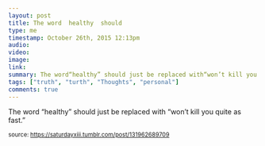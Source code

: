 ```yaml
---
layout: post
title: The word  healthy  should 
type: me
timestamp: October 26th, 2015 12:13pm
audio: 
video: 
image: 
link: 
summary: The word“healthy” should just be replaced with“won’t kill you quite as fast.”
tags: ["truth", "turth", "Thoughts", "personal"]
comments: true
---
```


The word “healthy” should just be replaced with “won’t kill you quite as fast.”
  
<small>source: https://saturdayxiii.tumblr.com/post/131962689709</small>